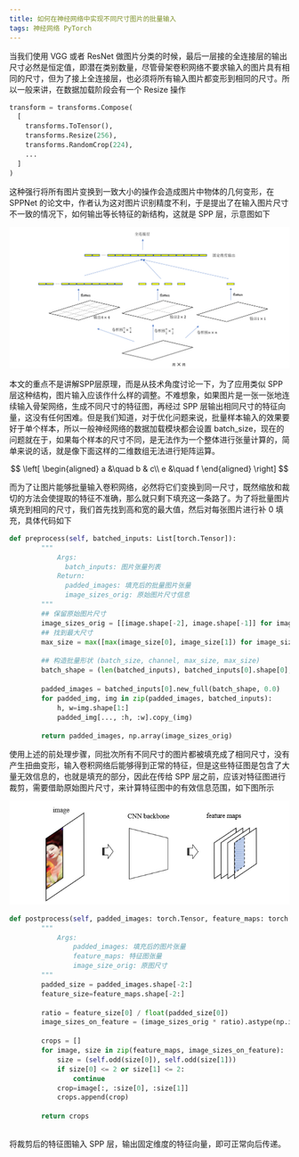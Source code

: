 ```yaml
---
title: 如何在神经网络中实现不同尺寸图片的批量输入
tags: 神经网络 PyTorch
---
```


当我们使用 VGG 或者 ResNet 做图片分类的时候，最后一层接的全连接层的输出尺寸必然是恒定值，即潜在类别数量，尽管骨架卷积网络不要求输入的图片具有相同的尺寸，但为了接上全连接层，也必须将所有输入图片都变形到相同的尺寸。所以一般来讲，在数据加载阶段会有一个 Resize 操作

```python
transform = transforms.Compose(
  [
    transforms.ToTensor(),
    transforms.Resize(256),
    transforms.RandomCrop(224),
    ...
  ]
)
```

这种强行将所有图片变换到一致大小的操作会造成图片中物体的几何变形，在 SPPNet 的论文中，作者认为这对图片识别精度不利，于是提出了在输入图片尺寸不一致的情况下，如何输出等长特征的新结构，这就是 SPP 层，示意图如下

![](/resources/2021-04-02-different-image-sizes-batch-input-in-neural-nework/spp_layer.png)

本文的重点不是讲解SPP层原理，而是从技术角度讨论一下，为了应用类似 SPP 层这种结构，图片输入应该作什么样的调整。不难想象，如果图片是一张一张地连续输入骨架网络，生成不同尺寸的特征图，再经过 SPP 层输出相同尺寸的特征向量，这没有任何困难。但是我们知道，对于优化问题来说，批量样本输入的效果要好于单个样本，所以一般神经网络的数据加载模块都会设置 batch_size，现在的问题就在于，如果每个样本的尺寸不同，是无法作为一个整体进行张量计算的，简单来说的话，就是像下面这样的二维数组无法进行矩阵运算。

$$
  \left[
  \begin{aligned}
    a &\quad b & c\\
    e &\quad f
  \end{aligned}
  \right]
  $$

而为了让图片能够批量输入卷积网络，必然将它们变换到同一尺寸，既然缩放和裁切的方法会使提取的特征不准确，那么就只剩下填充这一条路了。为了将批量图片填充到相同的尺寸，我们首先找到高和宽的最大值，然后对每张图片进行补 0 填充，具体代码如下

```python
def preprocess(self, batched_inputs: List[torch.Tensor]):
        """
            Args:
              batch_inputs: 图片张量列表
            Return:
              padded_images: 填充后的批量图片张量
              image_sizes_orig: 原始图片尺寸信息
        """
        ## 保留原始图片尺寸
        image_sizes_orig = [[image.shape[-2], image.shape[-1]] for image in batched_inputs]
        ## 找到最大尺寸
        max_size = max([max(image_size[0], image_size[1]) for image_size in image_sizes_orig])
        
        ## 构造批量形状 (batch_size, channel, max_size, max_size)
        batch_shape = (len(batched_inputs), batched_inputs[0].shape[0], max_size, max_size)

        padded_images = batched_inputs[0].new_full(batch_shape, 0.0)
        for padded_img, img in zip(padded_images, batched_inputs):
            h, w=img.shape[1:]
            padded_img[..., :h, :w].copy_(img)

        return padded_images, np.array(image_sizes_orig)
```

使用上述的前处理步骤，同批次所有不同尺寸的图片都被填充成了相同尺寸，没有产生扭曲变形，输入卷积网络后能够得到正常的特征，但是这些特征图是包含了大量无效信息的，也就是填充的部分，因此在传给 SPP 层之前，应该对特征图进行裁剪，需要借助原始图片尺寸，来计算特征图中的有效信息范围，如下图所示

![](/resources/2021-04-02-different-image-sizes-batch-input-in-neural-nework/feature_map_crop.png)

```python
def postprocess(self, padded_images: torch.Tensor, feature_maps: torch.Tensor, image_sizes_orig: np.array):
        """
            Args:
                padded_images: 填充后的图片张量
                feature_maps: 特征图张量
                image_size_orig: 原图尺寸
        """
        padded_size = padded_images.shape[-2:]
        feature_size=feature_maps.shape[-2:]

        ratio = feature_size[0] / float(padded_size[0])
        image_sizes_on_feature = (image_sizes_orig * ratio).astype(np.int16)
        
        crops = []
        for image, size in zip(feature_maps, image_sizes_on_feature):
            size = (self.odd(size[0]), self.odd(size[1]))
            if size[0] <= 2 or size[1] <= 2:
                continue
            crop=image[:, :size[0], :size[1]]
            crops.append(crop)

        return crops
  
```

将裁剪后的特征图输入 SPP 层，输出固定维度的特征向量，即可正常向后传递。




